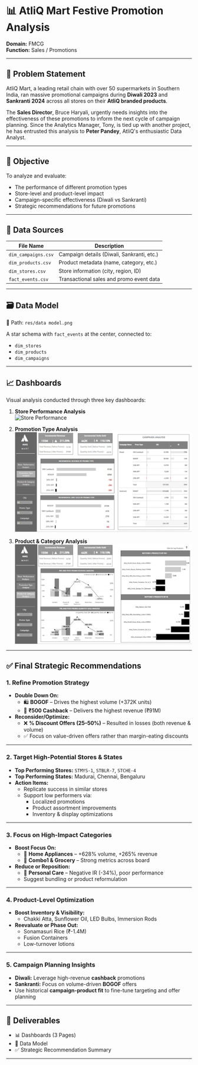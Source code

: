 # 📊 AtliQ Mart Festive Promotion Analysis

**Domain:** FMCG  
**Function:** Sales / Promotions  

---

## 📝 Problem Statement

AtliQ Mart, a leading retail chain with over 50 supermarkets in Southern India, ran massive promotional campaigns during **Diwali 2023** and **Sankranti 2024** across all stores on their **AtliQ branded products**.

The **Sales Director**, Bruce Haryali, urgently needs insights into the effectiveness of these promotions to inform the next cycle of campaign planning. Since the Analytics Manager, Tony, is tied up with another project, he has entrusted this analysis to **Peter Pandey**, AtliQ's enthusiastic Data Analyst.

---

## 🎯 Objective

To analyze and evaluate:
- The performance of different promotion types
- Store-level and product-level impact
- Campaign-specific effectiveness (Diwali vs Sankranti)
- Strategic recommendations for future promotions

---

## 🧾 Data Sources

| File Name           | Description                              |
|---------------------|------------------------------------------|
| `dim_campaigns.csv` | Campaign details (Diwali, Sankranti, etc.) |
| `dim_products.csv`  | Product metadata (name, category, etc.)  |
| `dim_stores.csv`    | Store information (city, region, ID)     |
| `fact_events.csv`   | Transactional sales and promo event data |

---

## 🗃️ Data Model

📁 Path: `res/data model.png`

A star schema with `fact_events` at the center, connected to:
- `dim_stores`
- `dim_products`
- `dim_campaigns`

---

## 📈 Dashboards

Visual analysis conducted through three key dashboards:

1. **Store Performance Analysis**  
   ![Store Performance](res/Store%20Performance%20Analysis.png)

2. **Promotion Type Analysis**  
   ![Promotion Type](res/Promotion%20Type%20Analysis.png)

3. **Product & Category Analysis**  
   ![Product & Category](res/Product%20%26%20Category%20Analysis.png)

---

## ✅ Final Strategic Recommendations

### 1. Refine Promotion Strategy
- **Double Down On:**
  - 🛍️ **BOGOF** – Drives the highest volume (+372K units)
  - 💸 **₹500 Cashback** – Delivers the highest revenue (₹91M)
- **Reconsider/Optimize:**
  - ❌ **% Discount Offers (25–50%)** – Resulted in losses (both revenue & volume)
  - ✅ Focus on value-driven offers rather than margin-eating discounts

---

### 2. Target High-Potential Stores & States
- **Top Performing Stores:** `STMYS-1`, `STBLR-7`, `STCHE-4`  
- **Top Performing States:** Madurai, Chennai, Bengaluru  
- **Action Items:**
  - Replicate success in similar stores
  - Support low performers via:
    - Localized promotions
    - Product assortment improvements
    - Inventory & display optimizations

---

### 3. Focus on High-Impact Categories
- **Boost Focus On:**
  - 🔌 **Home Appliances** – +628% volume, +265% revenue
  - 🛒 **Combo1 & Grocery** – Strong metrics across board
- **Reduce or Reposition:**
  - 🧴 **Personal Care** – Negative IR (-34%), poor performance
  - Suggest bundling or product reformulation

---

### 4. Product-Level Optimization
- **Boost Inventory & Visibility:**
  - Chakki Atta, Sunflower Oil, LED Bulbs, Immersion Rods
- **Reevaluate or Phase Out:**
  - Sonamasuri Rice (₹-1.4M)
  - Fusion Containers
  - Low-turnover lotions

---

### 5. Campaign Planning Insights
- **Diwali:** Leverage high-revenue **cashback** promotions
- **Sankranti:** Focus on volume-driven **BOGOF** offers
- Use historical **campaign-product fit** to fine-tune targeting and offer planning

---

## 🚀 Deliverables

- 📊 Dashboards (3 Pages)
- 📁 Data Model
- ✅ Strategic Recommendation Summary

---

